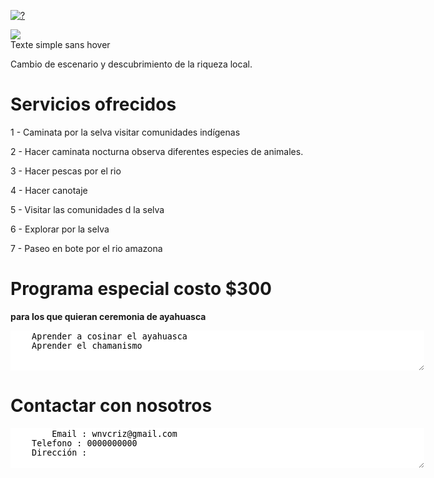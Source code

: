 <A HREF="http://?"><IMG SRC="https://viago.ca/wp-content/uploads/2018/09/Amazonie-1-768x432.jpg" ALT="?" BORDER=0></A>
	
<div class="superposition-simple">
 <img class="image-originale" src="https://viago.ca/wp-content/uploads/2018/09/Amazonie-1-768x432.jpg" />
 <div class="texte-original">Texte simple sans hover</div>
</div>

Cambio de escenario y descubrimiento de la riqueza local.

# Servicios ofrecidos

1 - Caminata por la selva visitar comunidades indígenas

2 - Hacer caminata nocturna observa diferentes especies de animales.

3 - Hacer pescas por el rio

4 - Hacer canotaje

5 - Visitar las comunidades d la selva

6 - Explorar por la selva

7 - Paseo en bote por el rio amazona

# Programa especial costo $300 
**para los que quieran ceremonia de ayahuasca**
<div id="bloc_page">
<textarea STYLE="border-style: none;" cols=80 rows=4>
	Aprender a cosinar el ayahuasca 
	Aprender el chamanismo
</textarea>
</div> <!-- div bloc_page -->

# Contactar con nosotros

<textarea STYLE="border-style: none;" cols=80 rows=4>
        Email : wnvcriz@gmail.com
	Telefono : 0000000000
	Dirección : 
</textarea>
